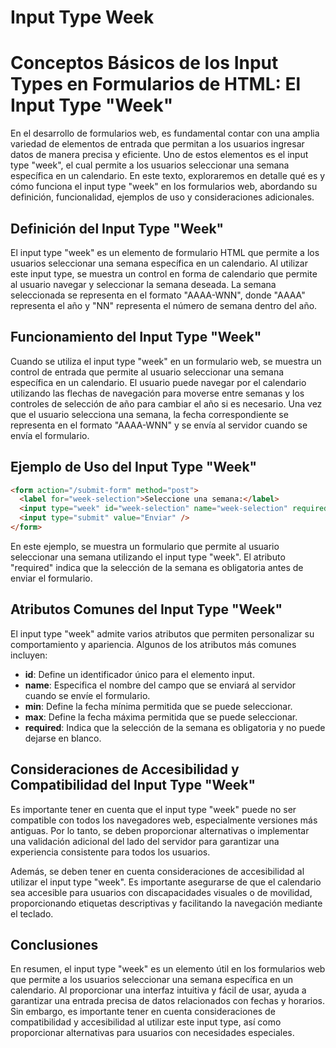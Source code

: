 # Input Type Week

# Conceptos Básicos de los Input Types en Formularios de HTML: El Input Type "Week"

En el desarrollo de formularios web, es fundamental contar con una amplia variedad de elementos de entrada que permitan a los usuarios ingresar datos de manera precisa y eficiente. Uno de estos elementos es el input type "week", el cual permite a los usuarios seleccionar una semana específica en un calendario. En este texto, exploraremos en detalle qué es y cómo funciona el input type "week" en los formularios web, abordando su definición, funcionalidad, ejemplos de uso y consideraciones adicionales.

## Definición del Input Type "Week"

El input type "week" es un elemento de formulario HTML que permite a los usuarios seleccionar una semana específica en un calendario. Al utilizar este input type, se muestra un control en forma de calendario que permite al usuario navegar y seleccionar la semana deseada. La semana seleccionada se representa en el formato "AAAA-WNN", donde "AAAA" representa el año y "NN" representa el número de semana dentro del año.

## Funcionamiento del Input Type "Week"

Cuando se utiliza el input type "week" en un formulario web, se muestra un control de entrada que permite al usuario seleccionar una semana específica en un calendario. El usuario puede navegar por el calendario utilizando las flechas de navegación para moverse entre semanas y los controles de selección de año para cambiar el año si es necesario. Una vez que el usuario selecciona una semana, la fecha correspondiente se representa en el formato "AAAA-WNN" y se envía al servidor cuando se envía el formulario.

## Ejemplo de Uso del Input Type "Week"

```html
<form action="/submit-form" method="post">
  <label for="week-selection">Seleccione una semana:</label>
  <input type="week" id="week-selection" name="week-selection" required />
  <input type="submit" value="Enviar" />
</form>

```

En este ejemplo, se muestra un formulario que permite al usuario seleccionar una semana utilizando el input type "week". El atributo "required" indica que la selección de la semana es obligatoria antes de enviar el formulario.

## Atributos Comunes del Input Type "Week"

El input type "week" admite varios atributos que permiten personalizar su comportamiento y apariencia. Algunos de los atributos más comunes incluyen:

- **id**: Define un identificador único para el elemento input.
- **name**: Especifica el nombre del campo que se enviará al servidor cuando se envíe el formulario.
- **min**: Define la fecha mínima permitida que se puede seleccionar.
- **max**: Define la fecha máxima permitida que se puede seleccionar.
- **required**: Indica que la selección de la semana es obligatoria y no puede dejarse en blanco.

## Consideraciones de Accesibilidad y Compatibilidad del Input Type "Week"

Es importante tener en cuenta que el input type "week" puede no ser compatible con todos los navegadores web, especialmente versiones más antiguas. Por lo tanto, se deben proporcionar alternativas o implementar una validación adicional del lado del servidor para garantizar una experiencia consistente para todos los usuarios.

Además, se deben tener en cuenta consideraciones de accesibilidad al utilizar el input type "week". Es importante asegurarse de que el calendario sea accesible para usuarios con discapacidades visuales o de movilidad, proporcionando etiquetas descriptivas y facilitando la navegación mediante el teclado.

## Conclusiones

En resumen, el input type "week" es un elemento útil en los formularios web que permite a los usuarios seleccionar una semana específica en un calendario. Al proporcionar una interfaz intuitiva y fácil de usar, ayuda a garantizar una entrada precisa de datos relacionados con fechas y horarios. Sin embargo, es importante tener en cuenta consideraciones de compatibilidad y accesibilidad al utilizar este input type, así como proporcionar alternativas para usuarios con necesidades especiales.